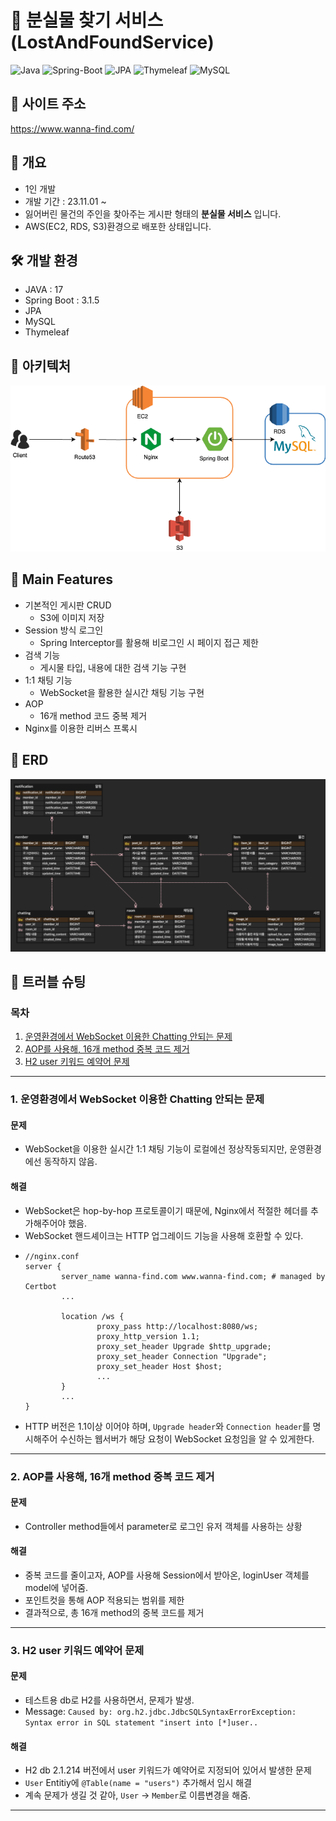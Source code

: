 # 🌲 분실물 찾기 서비스 (LostAndFoundService)
![Java](https://img.shields.io/badge/JAVA-007396?style=for-the-badge&logo=java&logoColor=white)
![Spring-Boot](https://img.shields.io/badge/Spring-6DB33F?style=for-the-badge&logo=Spring&logoColor=white)
![JPA](https://img.shields.io/badge/jpa-00555?style=for-the-badge&logo=jpa&logoColor=white)
![Thymeleaf](https://img.shields.io/badge/Thymeleaf-%23005C0F.svg?style=for-the-badge&logo=Thymeleaf&logoColor=white)
![MySQL](https://img.shields.io/badge/mysql-4479A1?style=for-the-badge&logo=mysql&logoColor=white)

## 📌 사이트 주소
https://www.wanna-find.com/


## 📖 개요
  - 1인 개발
  - 개발 기간 : 23.11.01 ~
  - 잃어버린 물건의 주인을 찾아주는 게시판 형태의 **분실물 서비스** 입니다.
  - AWS(EC2, RDS, S3)환경으로 배포한 상태입니다.

## 🛠 개발 환경
- JAVA : 17
- Spring Boot : 3.1.5
- JPA
- MySQL
- Thymeleaf

## 🧭 아키텍처
![아키텍처1.png](docs%2Fimg%2F%EC%95%84%ED%82%A4%ED%85%8D%EC%B2%981.png)

## 💎 Main Features
- 기본적인 게시판 CRUD
  - S3에 이미지 저장
- Session 방식 로그인
  - Spring Interceptor를 활용해 비로그인 시 페이지 접근 제한
- 검색 기능
  - 게시물 타입, 내용에 대한 검색 기능 구현
- 1:1 채팅 기능
  - WebSocket을 활용한 실시간 채팅 기능 구현
- AOP 
  - 16개 method 코드 중복 제거
- Nginx를 이용한 리버스 프록시

## 💾 ERD
![ERD.png](docs/img/ERDv6.png)

## 🎯 트러블 슈팅
### 목차

1. [운영환경에서 WebSocket 이용한 Chatting 안되는 문제](#1-운영환경에서-websocket-이용한-chatting-안되는-문제)
2. [AOP를 사용해, 16개 method 중복 코드 제거](#2-aop를-사용해-16개-method-중복-코드-제거)
3. [H2 user 키워드 예약어 문제](#3-h2-user-키워드-예약어-문제)

--- 

### 1. 운영환경에서 WebSocket 이용한 Chatting 안되는 문제
#### 문제
* WebSocket을 이용한 실시간 1:1 채팅 기능이 로컬에선 정상작동되지만, 운영환경에선 동작하지 않음.

#### 해결
* WebSocket은 hop-by-hop 프로토콜이기 때문에, Nginx에서 적절한 헤더를 추가해주어야 했음.
* WebSocket 핸드셰이크는 HTTP 업그레이드 기능을 사용해 호환할 수 있다.
* ```
  //nginx.conf
  server {
          server_name wanna-find.com www.wanna-find.com; # managed by Certbot
          ...

          location /ws {
                  proxy_pass http://localhost:8080/ws;
                  proxy_http_version 1.1;
                  proxy_set_header Upgrade $http_upgrade;
                  proxy_set_header Connection "Upgrade";
                  proxy_set_header Host $host;
                  ...
          }
          ...
  }
  ```
* HTTP 버전은 1.1이상 이어야 하며, `Upgrade header`와 `Connection header`를 명시해주어 수신하는 웹서버가 해당 요청이 WebSocket 요청임을 알 수 있게한다.

---

### 2. AOP를 사용해, 16개 method 중복 코드 제거
#### 문제
* Controller method들에서 parameter로 로그인 유저 객체를 사용하는 상황  

#### 해결
* 중복 코드를 줄이고자, AOP를 사용해 Session에서 받아온, loginUser 객체를 model에 넣어줌.
* 포인트컷을 통해 AOP 적용되는 범위를 제한
* 결과적으로, 총 16개 method의 중복 코드를 제거  

---


### 3. H2 user 키워드 예약어 문제
#### 문제
* 테스트용 db로 H2를 사용하면서, 문제가 발생.  
* Message: `Caused by: org.h2.jdbc.JdbcSQLSyntaxErrorException: Syntax error in SQL statement "insert into [*]user..`  

#### 해결
* H2 db 2.1.214 버전에서 user 키워드가 예약어로 지정되어 있어서 발생한 문제
* `User` Entitiy에 `@Table(name = "users")` 추가해서 임시 해결 
* 계속 문제가 생길 것 같아, `User` -> `Member`로 이름변경을 해줌.
---




